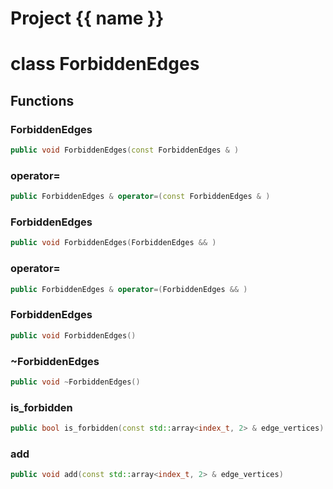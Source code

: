 <script setup>
import {useRoute} from 'vitepress'
const {path} = useRoute()
const tokens = path.split('/')
const words = tokens[2].split('-');
for (let i = 0; i < words.length; i++) {
    words[i] = words[i].charAt(0).toUpperCase() + words[i].slice(1);
    words[i] = words[i].replace('geode', 'Geode')
}
const name = words.join('-');
</script>
# Project {{ name }}

# class ForbiddenEdges


## Functions

### ForbiddenEdges

```cpp
public void ForbiddenEdges(const ForbiddenEdges & )
```


### operator=

```cpp
public ForbiddenEdges & operator=(const ForbiddenEdges & )
```


### ForbiddenEdges

```cpp
public void ForbiddenEdges(ForbiddenEdges && )
```


### operator=

```cpp
public ForbiddenEdges & operator=(ForbiddenEdges && )
```


### ForbiddenEdges

```cpp
public void ForbiddenEdges()
```


### ~ForbiddenEdges

```cpp
public void ~ForbiddenEdges()
```


### is_forbidden

```cpp
public bool is_forbidden(const std::array<index_t, 2> & edge_vertices)
```


### add

```cpp
public void add(const std::array<index_t, 2> & edge_vertices)
```




